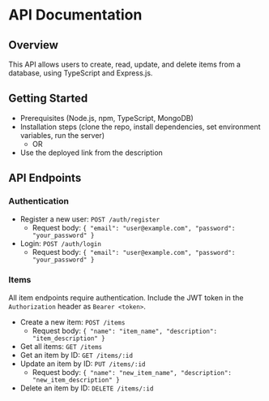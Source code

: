 # API Documentation

## Overview
This API allows users to create, read, update, and delete items from a database, using TypeScript and Express.js.

## Getting Started
- Prerequisites (Node.js, npm, TypeScript, MongoDB)
- Installation steps (clone the repo, install dependencies, set environment variables, run the server)
  - OR
- Use the deployed link from the description

## API Endpoints

### Authentication
- Register a new user: `POST /auth/register`
  - Request body: `{ "email": "user@example.com", "password": "your_password" }`
- Login: `POST /auth/login`
  - Request body: `{ "email": "user@example.com", "password": "your_password" }`

### Items
All item endpoints require authentication. Include the JWT token in the `Authorization` header as `Bearer <token>`.

- Create a new item: `POST /items`
  - Request body: `{ "name": "item_name", "description": "item_description" }`
- Get all items: `GET /items`
- Get an item by ID: `GET /items/:id`
- Update an item by ID: `PUT /items/:id`
  - Request body: `{ "name": "new_item_name", "description": "new_item_description" }`
- Delete an item by ID: `DELETE /items/:id`
